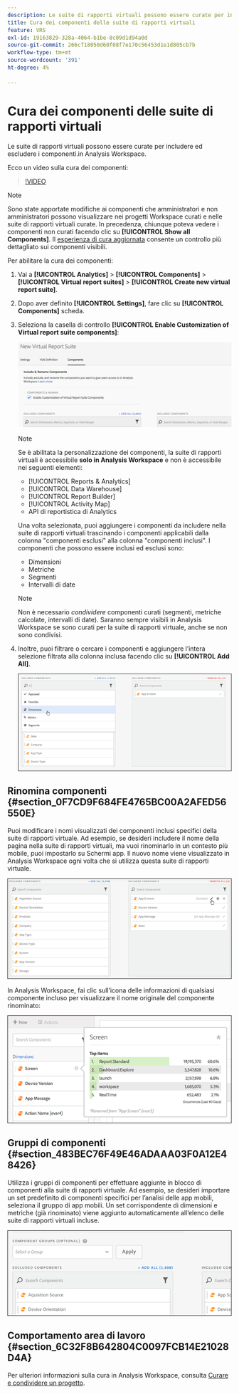 ```yaml
---
description: Le suite di rapporti virtuali possono essere curate per includere ed escludere i componenti.in Analysis Workspace.
title: Cura dei componenti delle suite di rapporti virtuali
feature: VRS
exl-id: 19163829-328a-4064-b1be-8c09d1d94a0d
source-git-commit: 266cf18050d60f08f7e170c56453d1e1d805cb7b
workflow-type: tm+mt
source-wordcount: '391'
ht-degree: 4%

---
```


# Cura dei componenti delle suite di rapporti virtuali

Le suite di rapporti virtuali possono essere curate per includere ed escludere i componenti.in Analysis Workspace.

Ecco un video sulla cura dei componenti:

>[!VIDEO](https://video.tv.adobe.com/v/23544/?quality=12)

>[!NOTE]
>
>Sono state apportate modifiche ai componenti che amministratori e non amministratori possono visualizzare nei progetti Workspace curati e nelle suite di rapporti virtuali curate. In precedenza, chiunque poteva vedere i componenti non curati facendo clic su **[!UICONTROL Show all Components]**. Il [esperienza di cura aggiornata](/help/analyze/analysis-workspace/curate-share/curate.md) consente un controllo più dettagliato sui componenti visibili.

Per abilitare la cura dei componenti:

1. Vai a **[!UICONTROL Analytics]** > **[!UICONTROL Components]** > **[!UICONTROL Virtual report suites]** > **[!UICONTROL Create new virtual report suite]**.
1. Dopo aver definito **[!UICONTROL Settings]**, fare clic su **[!UICONTROL Components]** scheda.

1. Seleziona la casella di controllo **[!UICONTROL Enable Customization of Virtual report suite components]**:

   ![](assets/vrs-enable.png)

   >[!NOTE]
   >
   >Se è abilitata la personalizzazione dei componenti, la suite di rapporti virtuali è accessibile **solo in Analysis Workspace** e non è accessibile nei seguenti elementi:
   >
   >* [!UICONTROL Reports & Analytics]
   >* [!UICONTROL Data Warehouse]
   >* [!UICONTROL Report Builder]
   >* [!UICONTROL Activity Map]
   >* API di reportistica di Analytics

   Una volta selezionata, puoi aggiungere i componenti da includere nella suite di rapporti virtuali trascinando i componenti applicabili dalla colonna &quot;componenti esclusi&quot; alla colonna &quot;componenti inclusi&quot;. I componenti che possono essere inclusi ed esclusi sono:

   * Dimensioni
   * Metriche
   * Segmenti
   * Intervalli di date

   >[!NOTE]
   >
   >Non è necessario *condividere* componenti curati (segmenti, metriche calcolate, intervalli di date). Saranno sempre visibili in Analysis Workspace se sono curati per la suite di rapporti virtuale, anche se non sono condivisi.

1. Inoltre, puoi filtrare o cercare i componenti e aggiungere l’intera selezione filtrata alla colonna inclusa facendo clic su **[!UICONTROL Add All]**.

   ![](assets/vrs-add-all.png)

## Rinomina componenti {#section_0F7CD9F684FE4765BC00A2AFED56550E}

Puoi modificare i nomi visualizzati dei componenti inclusi specifici della suite di rapporti virtuale. Ad esempio, se desideri includere il nome della pagina nella suite di rapporti virtuali, ma vuoi rinominarlo in un contesto più mobile, puoi impostarlo su Schermi app. Il nuovo nome viene visualizzato in Analysis Workspace ogni volta che si utilizza questa suite di rapporti virtuale.

![](assets/vrs-rename-component.png)

In Analysis Workspace, fai clic sull’icona delle informazioni di qualsiasi componente incluso per visualizzare il nome originale del componente rinominato:

![](assets/vrs-aw-renamed.png)

## Gruppi di componenti {#section_483BEC76F49E46ADAAA03F0A12E48426}

Utilizza i gruppi di componenti per effettuare aggiunte in blocco di componenti alla suite di rapporti virtuale. Ad esempio, se desideri importare un set predefinito di componenti specifici per l’analisi delle app mobili, seleziona il gruppo di app mobili. Un set corrispondente di dimensioni e metriche (già rinominato) viene aggiunto automaticamente all’elenco delle suite di rapporti virtuali incluse.

![](assets/vrs-comp-grp.png)

## Comportamento area di lavoro {#section_6C32F8B642804C0097FCB14E21028D4A}

Per ulteriori informazioni sulla cura in Analysis Workspace, consulta [Curare e condividere un progetto](https://experienceleague.adobe.com/docs/analytics/analyze/analysis-workspace/curate-share/curate.html?lang=it).
